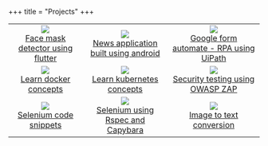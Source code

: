 +++
title = "Projects"
+++

|                                                                                                                                                                                                    |                                                                                                                                                                                                                      |                                                                                                                                                                                                                      |
| :------------------------------------------------------------------------------------------------------------------------------------------------------------------------------------------------: | :------------------------------------------------------------------------------------------------------------------------------------------------------------------------------------------------------------------: | :------------------------------------------------------------------------------------------------------------------------------------------------------------------------------------------------------------------: |
| ![](https://github.com/madhank93/madhank93.github.io/blob/main/static/images/projects/flutter.svg?raw=true)<br>[Face mask detector using flutter](https://github.com/madhank93/face-mask-detector) |          ![](https://github.com/madhank93/madhank93.github.io/blob/main/static/images/projects/android-os.svg?raw=true)<br>[News application built using android](https://github.com/madhank93/IndianNews)           | ![](https://github.com/madhank93/madhank93.github.io/blob/main/static/images/projects/cyborg.svg?raw=true)<br>[Google form automate - RPA using UiPath](https://github.com/madhank93/RPA_UiPath_AutomateGoogleForms) |
|          ![](https://github.com/madhank93/madhank93.github.io/blob/main/static/images/projects/docker.svg?raw=true)<br>[Learn docker concepts](https://github.com/madhank93/learn_docker)          |                ![](https://github.com/madhank93/madhank93.github.io/blob/main/static/images/projects/kubernetes.svg?raw=true)<br>[Learn kubernetes concepts](https://github.com/madhank93/learn-k8s)                 |           ![](https://github.com/madhank93/madhank93.github.io/blob/main/static/images/projects/shield.svg?raw=true)<br>[Security testing using OWASP ZAP](https://github.com/madhank93/Security_testing)            |
|   ![](https://github.com/madhank93/madhank93.github.io/blob/main/static/images/projects/selenium.svg?raw=true)<br>[Selenium code snippets](https://github.com/madhank93/automating-internet-app)   | ![](https://github.com/madhank93/madhank93.github.io/blob/main/static/images/projects/ruby.svg?raw=true)<br>[Selenium using Rspec and Capybara](https://github.com/madhank93/Selenium_ruby_using_Rspec_and_Capybara) |           ![](https://github.com/madhank93/madhank93.github.io/blob/main/static/images/projects/python.svg?raw=true)<br>[Image to text conversion](https://github.com/madhank93/Image-to-Text-conversion)            |
